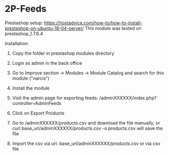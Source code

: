 # 2P-Feeds

Prestashop setup: https://hostadvice.com/how-to/how-to-install-prestashop-on-ubuntu-18-04-server/
This module was tested on prestashop_1.7.6.4


Installation: 

1. Copy the folder in prestashop modules directory

2. Login as admin in the back office

3. Go to Improve section -> Modules -> Module Catalog and search for this module ("narcis")

4. Install the module

5. Visit the admin page for exporting feeds: /adminXXXXXX/index.php?controller=AdminFeeds

6. Click on Export Products

7. Go to /adminXXXXXX/products.csv and download the file manually, or curl base_url/adminXXXXXX/products.csv -o products.csv will save the file 

8. Import the csv via url: base_url/adminXXXXXX/products.csv or via csv file 
